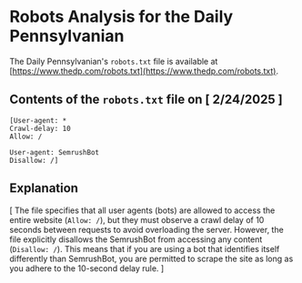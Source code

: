 # Robots Analysis for the Daily Pennsylvanian

The Daily Pennsylvanian's `robots.txt` file is available at
[https://www.thedp.com/robots.txt](https://www.thedp.com/robots.txt).

## Contents of the `robots.txt` file on [ 2/24/2025 ]

```
[User-agent: *
Crawl-delay: 10
Allow: /

User-agent: SemrushBot
Disallow: /]
```

## Explanation

[ The file specifies that all user agents (bots) are allowed to access the entire website (`Allow: /`), but they must observe a crawl delay of 10 seconds between requests to avoid overloading the server. However, the file explicitly disallows the SemrushBot from accessing any content (`Disallow: /`). This means that if you are using a bot that identifies itself differently than SemrushBot, you are permitted to scrape the site as long as you adhere to the 10-second delay rule. ]
